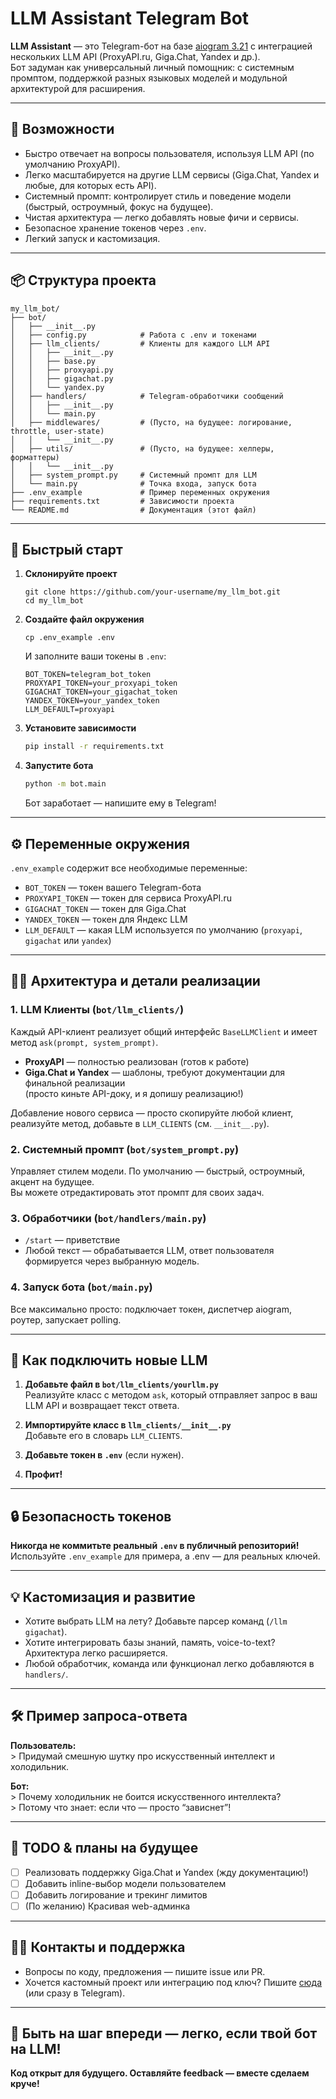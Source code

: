 # LLM Assistant Telegram Bot

**LLM Assistant** — это Telegram-бот на базе [aiogram 3.21](https://docs.aiogram.dev/en/latest/) с интеграцией нескольких LLM API (ProxyAPI.ru, Giga.Chat, Yandex и др.).  
Бот задуман как универсальный личный помощник: с системным промптом, поддержкой разных языковых моделей и модульной архитектурой для расширения.

---

## 🧰 Возможности

- Быстро отвечает на вопросы пользователя, используя LLM API (по умолчанию ProxyAPI).
- Легко масштабируется на другие LLM сервисы (Giga.Chat, Yandex и любые, для которых есть API).
- Системный промпт: контролирует стиль и поведение модели (быстрый, остроумный, фокус на будущее).
- Чистая архитектура — легко добавлять новые фичи и сервисы.
- Безопасное хранение токенов через `.env`.
- Легкий запуск и кастомизация.

---

## 📦 Структура проекта

```plaintext
my_llm_bot/
├── bot/
│   ├── __init__.py
│   ├── config.py            # Работа с .env и токенами
│   ├── llm_clients/         # Клиенты для каждого LLM API
│   │   ├── __init__.py
│   │   ├── base.py
│   │   ├── proxyapi.py
│   │   ├── gigachat.py
│   │   └── yandex.py
│   ├── handlers/            # Telegram-обработчики сообщений
│   │   ├── __init__.py
│   │   └── main.py
│   ├── middlewares/         # (Пусто, на будущее: логирование, throttle, user-state)
│   │   └── __init__.py
│   ├── utils/               # (Пусто, на будущее: хелперы, форматтеры)
│   │   └── __init__.py
│   ├── system_prompt.py     # Системный промпт для LLM
│   └── main.py              # Точка входа, запуск бота
├── .env_example             # Пример переменных окружения
├── requirements.txt         # Зависимости проекта
└── README.md                # Документация (этот файл)
```

---

## 🚀 Быстрый старт

1. **Склонируйте проект**
    ```\bash
    git clone https://github.com/your-username/my_llm_bot.git
    cd my_llm_bot
    ```
2. **Создайте файл окружения**
    ```\bash
    cp .env_example .env
    ```
    И заполните ваши токены в `.env`:

    ```
    BOT_TOKEN=telegram_bot_token
    PROXYAPI_TOKEN=your_proxyapi_token
    GIGACHAT_TOKEN=your_gigachat_token
    YANDEX_TOKEN=your_yandex_token
    LLM_DEFAULT=proxyapi
    ```

3. **Установите зависимости**
    ```bash
    pip install -r requirements.txt
    ```

4. **Запустите бота**
    ```bash
    python -m bot.main
    ```
    Бот заработает — напишите ему в Telegram!

---

## ⚙️ Переменные окружения

`.env_example` содержит все необходимые переменные:

- `BOT_TOKEN` — токен вашего Telegram-бота
- `PROXYAPI_TOKEN` — токен для сервиса ProxyAPI.ru
- `GIGACHAT_TOKEN` — токен для Giga.Chat
- `YANDEX_TOKEN` — токен для Яндекс LLM
- `LLM_DEFAULT` — какая LLM используется по умолчанию (`proxyapi`, `gigachat` или `yandex`)

---

## 🧑‍💻 Архитектура и детали реализации

### 1. LLM Клиенты (`bot/llm_clients/`)

Каждый API-клиент реализует общий интерфейс `BaseLLMClient` и имеет метод `ask(prompt, system_prompt)`.
- **ProxyAPI** — полностью реализован (готов к работе)
- **Giga.Chat и Yandex** — шаблоны, требуют документации для финальной реализации  
  (просто киньте API-доку, и я допишу реализацию!)

Добавление нового сервиса — просто скопируйте любой клиент, реализуйте метод, добавьте в `LLM_CLIENTS` (см. `__init__.py`).

### 2. Системный промпт (`bot/system_prompt.py`)

Управляет стилем модели. По умолчанию — быстрый, остроумный, акцент на будущее.  
Вы можете отредактировать этот промпт для своих задач.

### 3. Обработчики (`bot/handlers/main.py`)

- `/start` — приветствие
- Любой текст — обрабатывается LLM, ответ пользователя формируется через выбранную модель.

### 4. Запуск бота (`bot/main.py`)

Все максимально просто: подключает токен, диспетчер aiogram, роутер, запускает polling.

---

## 🧩 Как подключить новые LLM

1. **Добавьте файл в `bot/llm_clients/yourllm.py`**  
   Реализуйте класс с методом `ask`, который отправляет запрос в ваш LLM API и возвращает текст ответа.

2. **Импортируйте класс в `llm_clients/__init__.py`**  
   Добавьте его в словарь `LLM_CLIENTS`.

3. **Добавьте токен в `.env`** (если нужен).

4. **Профит!**

---

## 🔒 Безопасность токенов

**Никогда не коммитьте реальный `.env` в публичный репозиторий!**  
Используйте `.env_example` для примера, а .env — для реальных ключей.

---

## 💡 Кастомизация и развитие

- Хотите выбрать LLM на лету? Добавьте парсер команд (`/llm gigachat`).
- Хотите интегрировать базы знаний, память, voice-to-text? Архитектура легко расширяется.
- Любой обработчик, команда или функционал легко добавляются в `handlers/`.

---

## 🛠️ Пример запроса-ответа

**Пользователь:**  
\> Придумай смешную шутку про искусственный интеллект и холодильник.

**Бот:**  
\> Почему холодильник не боится искусственного интеллекта?  
\> Потому что знает: если что — просто “зависнет”!

---

## 📝 TODO & планы на будущее

- [ ] Реализовать поддержку Giga.Chat и Yandex (жду документацию!)
- [ ] Добавить inline-выбор модели пользователем
- [ ] Добавить логирование и трекинг лимитов
- [ ] (По желанию) Красивая web-админка

---

## 🧑‍🔧 Контакты и поддержка

- Вопросы по коду, предложения — пишите issue или PR.
- Хочется кастомный проект или интеграцию под ключ? Пишите [сюда](mailto:your@email.com) (или сразу в Telegram).

---

## 👾 Быть на шаг впереди — легко, если твой бот на LLM!  
**Код открыт для будущего. Оставляйте feedback — вместе сделаем круче!**

